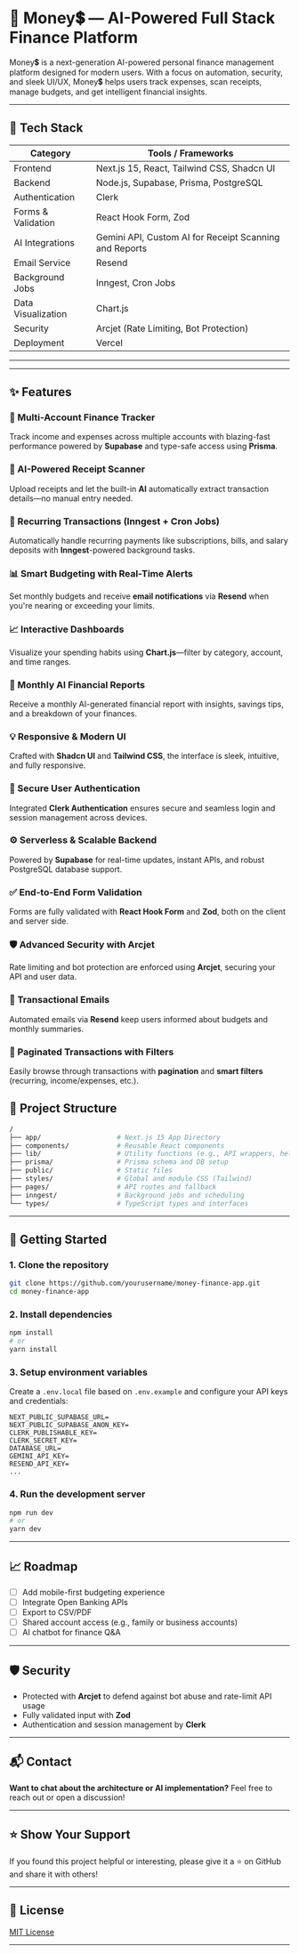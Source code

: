 


# 🚀 Money💲 — AI-Powered Full Stack Finance Platform

Money💲 is a next-generation AI-powered personal finance management platform designed for modern users. With a focus on automation, security, and sleek UI/UX, Money💲 helps users track expenses, scan receipts, manage budgets, and get intelligent financial insights.

---

## 🔧 Tech Stack

| Category           | Tools / Frameworks                                     |
| ------------------ | ------------------------------------------------------ |
| Frontend           | Next.js 15, React, Tailwind CSS, Shadcn UI             |
| Backend            | Node.js, Supabase, Prisma, PostgreSQL                  |
| Authentication     | Clerk                                                  |
| Forms & Validation | React Hook Form, Zod                                   |
| AI Integrations    | Gemini API, Custom AI for Receipt Scanning and Reports |
| Email Service      | Resend                                                 |
| Background Jobs    | Inngest, Cron Jobs                                     |
| Data Visualization | Chart.js                                               |
| Security           | Arcjet (Rate Limiting, Bot Protection)                 |
| Deployment         | Vercel                                                 |

---
---

## ✨ Features

### 🏦 Multi-Account Finance Tracker

Track income and expenses across multiple accounts with blazing-fast performance powered by **Supabase** and type-safe access using **Prisma**.

### 📸 AI-Powered Receipt Scanner

Upload receipts and let the built-in **AI** automatically extract transaction details—no manual entry needed.

### 🔁 Recurring Transactions (Inngest + Cron Jobs)

Automatically handle recurring payments like subscriptions, bills, and salary deposits with **Inngest**-powered background tasks.

### 📊 Smart Budgeting with Real-Time Alerts

Set monthly budgets and receive **email notifications** via **Resend** when you're nearing or exceeding your limits.

### 📈 Interactive Dashboards

Visualize your spending habits using **Chart.js**—filter by category, account, and time ranges.

### 🧠 Monthly AI Financial Reports

Receive a monthly AI-generated financial report with insights, savings tips, and a breakdown of your finances.

### 💡 Responsive & Modern UI

Crafted with **Shadcn UI** and **Tailwind CSS**, the interface is sleek, intuitive, and fully responsive.

### 🔐 Secure User Authentication

Integrated **Clerk Authentication** ensures secure and seamless login and session management across devices.

### ⚙️ Serverless & Scalable Backend

Powered by **Supabase** for real-time updates, instant APIs, and robust PostgreSQL database support.

### ✅ End-to-End Form Validation

Forms are fully validated with **React Hook Form** and **Zod**, both on the client and server side.

### 🛡️ Advanced Security with Arcjet

Rate limiting and bot protection are enforced using **Arcjet**, securing your API and user data.

### 📩 Transactional Emails

Automated emails via **Resend** keep users informed about budgets and monthly summaries.

### 📃 Paginated Transactions with Filters

Easily browse through transactions with **pagination** and **smart filters** (recurring, income/expenses, etc.).



## 📂 Project Structure

```bash
/
├── app/                   # Next.js 15 App Directory
├── components/            # Reusable React components
├── lib/                   # Utility functions (e.g., API wrappers, helpers)
├── prisma/                # Prisma schema and DB setup
├── public/                # Static files
├── styles/                # Global and module CSS (Tailwind)
├── pages/                 # API routes and fallback
├── inngest/               # Background jobs and scheduling
└── types/                 # TypeScript types and interfaces
```

---

## 🚀 Getting Started

### 1. Clone the repository

```bash
git clone https://github.com/yourusername/money-finance-app.git
cd money-finance-app
```

### 2. Install dependencies

```bash
npm install
# or
yarn install
```

### 3. Setup environment variables

Create a `.env.local` file based on `.env.example` and configure your API keys and credentials:

```env
NEXT_PUBLIC_SUPABASE_URL=
NEXT_PUBLIC_SUPABASE_ANON_KEY=
CLERK_PUBLISHABLE_KEY=
CLERK_SECRET_KEY=
DATABASE_URL=
GEMINI_API_KEY=
RESEND_API_KEY=
...
```

### 4. Run the development server

```bash
npm run dev
# or
yarn dev
```

---

## 📈 Roadmap

* [ ] Add mobile-first budgeting experience
* [ ] Integrate Open Banking APIs
* [ ] Export to CSV/PDF
* [ ] Shared account access (e.g., family or business accounts)
* [ ] AI chatbot for finance Q\&A

---

## 🛡️ Security

* Protected with **Arcjet** to defend against bot abuse and rate-limit API usage
* Fully validated input with **Zod**
* Authentication and session management by **Clerk**

---

## 📬 Contact

**Want to chat about the architecture or AI implementation?**
Feel free to reach out or open a discussion!

---

## ⭐️ Show Your Support

If you found this project helpful or interesting, please give it a ⭐️ on GitHub and share it with others!

---

## 📜 License

[MIT License](LICENSE)

---

